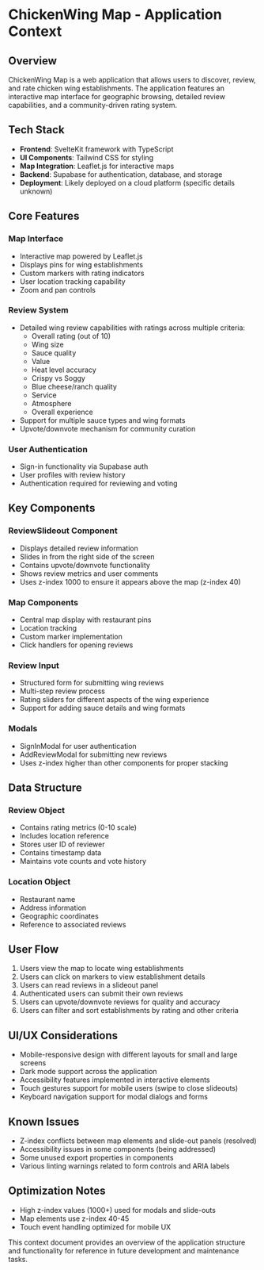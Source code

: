 # ChickenWing Map - Application Context

## Overview
ChickenWing Map is a web application that allows users to discover, review, and rate chicken wing establishments. The application features an interactive map interface for geographic browsing, detailed review capabilities, and a community-driven rating system.

## Tech Stack
- **Frontend**: SvelteKit framework with TypeScript
- **UI Components**: Tailwind CSS for styling
- **Map Integration**: Leaflet.js for interactive maps
- **Backend**: Supabase for authentication, database, and storage
- **Deployment**: Likely deployed on a cloud platform (specific details unknown)

## Core Features

### Map Interface
- Interactive map powered by Leaflet.js
- Displays pins for wing establishments
- Custom markers with rating indicators
- User location tracking capability
- Zoom and pan controls

### Review System
- Detailed wing review capabilities with ratings across multiple criteria:
  - Overall rating (out of 10)
  - Wing size
  - Sauce quality
  - Value
  - Heat level accuracy
  - Crispy vs Soggy
  - Blue cheese/ranch quality
  - Service
  - Atmosphere
  - Overall experience
- Support for multiple sauce types and wing formats
- Upvote/downvote mechanism for community curation

### User Authentication
- Sign-in functionality via Supabase auth
- User profiles with review history
- Authentication required for reviewing and voting

## Key Components

### ReviewSlideout Component
- Displays detailed review information
- Slides in from the right side of the screen
- Contains upvote/downvote functionality
- Shows review metrics and user comments
- Uses z-index 1000 to ensure it appears above the map (z-index 40)

### Map Components
- Central map display with restaurant pins
- Location tracking
- Custom marker implementation
- Click handlers for opening reviews

### Review Input
- Structured form for submitting wing reviews
- Multi-step review process
- Rating sliders for different aspects of the wing experience
- Support for adding sauce details and wing formats

### Modals
- SignInModal for user authentication
- AddReviewModal for submitting new reviews
- Uses z-index higher than other components for proper stacking

## Data Structure

### Review Object
- Contains rating metrics (0-10 scale)
- Includes location reference
- Stores user ID of reviewer
- Contains timestamp data
- Maintains vote counts and vote history

### Location Object
- Restaurant name
- Address information
- Geographic coordinates
- Reference to associated reviews

## User Flow
1. Users view the map to locate wing establishments
2. Users can click on markers to view establishment details
3. Users can read reviews in a slideout panel
4. Authenticated users can submit their own reviews
5. Users can upvote/downvote reviews for quality and accuracy
6. Users can filter and sort establishments by rating and other criteria

## UI/UX Considerations
- Mobile-responsive design with different layouts for small and large screens
- Dark mode support across the application
- Accessibility features implemented in interactive elements
- Touch gestures support for mobile users (swipe to close slideouts)
- Keyboard navigation support for modal dialogs and forms

## Known Issues
- Z-index conflicts between map elements and slide-out panels (resolved)
- Accessibility issues in some components (being addressed)
- Some unused export properties in components
- Various linting warnings related to form controls and ARIA labels

## Optimization Notes
- High z-index values (1000+) used for modals and slide-outs
- Map elements use z-index 40-45
- Touch event handling optimized for mobile UX

This context document provides an overview of the application structure and functionality for reference in future development and maintenance tasks. 